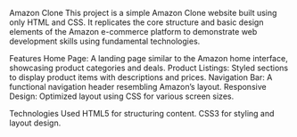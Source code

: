 Amazon Clone
This project is a simple Amazon Clone website built using only HTML and CSS. It replicates the core structure and basic design elements of the Amazon e-commerce platform to demonstrate web development skills using fundamental technologies.

Features
Home Page: A landing page similar to the Amazon home interface, showcasing product categories and deals.
Product Listings: Styled sections to display product items with descriptions and prices.
Navigation Bar: A functional navigation header resembling Amazon’s layout.
Responsive Design: Optimized layout using CSS for various screen sizes.

Technologies Used
HTML5 for structuring content.
CSS3 for styling and layout design.
